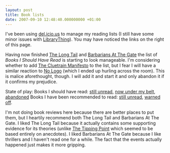 ```yaml
---
layout: post
title: Book lists
date: 2007-09-10 12:48:40.000000000 +01:00
---
```

I've been using <a target="_blank" href="https://del.icio.us/dominicsayers">del.icio.us</a> to manage my reading lists (I still have some minor issues with <a target="_blank" href="https://www.librarything.com/catalog/DominicSayers">LibraryThing</a>). You may have noticed the links on the right of this page.

Having now finished <a target="_blank" href="https://books.google.com/books?id=Z2weAAAACAAJ">The Long Tail</a> and <a target="_blank" href="https://books.google.com/books?id=v9p9AAAACAAJ">Barbarians At The Gate</a> the list of <em>Books I Should Have Read</em> is starting to look manageable. I'm considering whether to add <a target="_blank" href="https://books.google.co.uk/books?id=rVaLAAAACAAJ">The Cluetrain Manifesto</a> to the list, but I fear I will have a similar reaction to <a target="_blank" href="https://books.google.co.uk/books?id=WFh3AAAACAAJ">No Logo</a> (which I ended up hurling across the room). This is malice aforethought, though. I will add it and start it and only abandon it if it confirms my prejudice.

State of play:
Books I should have read: <a target="_blank" href="https://del.icio.us/dominicsayers/booksishouldhaveread%2Bunread">still unread</a>, <a target="_blank" href="https://del.icio.us/dominicsayers/booksishouldhaveread%2Breadit">now under my belt</a>, <a target="_blank" href="https://del.icio.us/dominicsayers/booksishouldhaveread%2Babandoned">abandoned</a>
Books I have been recommended to read: <a target="_blank" href="https://del.icio.us/dominicsayers/bookstoread%2Bunread">still unread</a>, <a target="_blank" href="https://del.icio.us/dominicsayers/bookstoread%2Bminusvote">warned off</a>.

I'm not doing book reviews here because there are better places to put them, but I heartily recommend both The Long Tail and Barbarians At The Gate. I liked The Long Tail because it actually contains some supporting evidence for its theories (unlike <a target="_blank" href="https://books.google.com/books?id=wEaDAAAACAAJ">The Tipping Point</a> which seemed to be based entirely on anecdotes). I liked Barbarians At The Gate because I like thrillers and I haven't read one for a while. The fact that the events actually happened just makes it more gripping.
